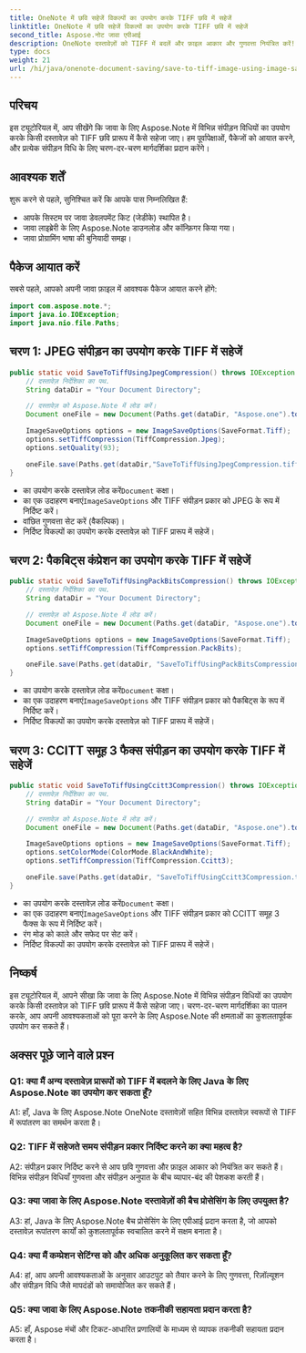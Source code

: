 ```yaml
---
title: OneNote में छवि सहेजें विकल्पों का उपयोग करके TIFF छवि में सहेजें
linktitle: OneNote में छवि सहेजें विकल्पों का उपयोग करके TIFF छवि में सहेजें
second_title: Aspose.नोट जावा एपीआई
description: OneNote दस्तावेज़ों को TIFF में बदलें और फ़ाइल आकार और गुणवत्ता नियंत्रित करें! जावा में जेपीईजी, पैकबिट्स या फैक्स कम्प्रेशन चुनें। कोड उदाहरण प्राप्त करें और सीखें कि कैसे! #वननोट #जावा #एस्पोज़
type: docs
weight: 21
url: /hi/java/onenote-document-saving/save-to-tiff-image-using-image-save-options/
---
```

## परिचय

इस ट्यूटोरियल में, आप सीखेंगे कि जावा के लिए Aspose.Note में विभिन्न संपीड़न विधियों का उपयोग करके किसी दस्तावेज़ को TIFF छवि प्रारूप में कैसे सहेजा जाए। हम पूर्वापेक्षाओं, पैकेजों को आयात करने, और प्रत्येक संपीड़न विधि के लिए चरण-दर-चरण मार्गदर्शिका प्रदान करेंगे।

## आवश्यक शर्तें

शुरू करने से पहले, सुनिश्चित करें कि आपके पास निम्नलिखित हैं:

- आपके सिस्टम पर जावा डेवलपमेंट किट (जेडीके) स्थापित है।
- जावा लाइब्रेरी के लिए Aspose.Note डाउनलोड और कॉन्फ़िगर किया गया।
- जावा प्रोग्रामिंग भाषा की बुनियादी समझ।

## पैकेज आयात करें

सबसे पहले, आपको अपनी जावा फ़ाइल में आवश्यक पैकेज आयात करने होंगे:

```java
import com.aspose.note.*;
import java.io.IOException;
import java.nio.file.Paths;
```

## चरण 1: JPEG संपीड़न का उपयोग करके TIFF में सहेजें

```java
public static void SaveToTiffUsingJpegCompression() throws IOException {
    // दस्तावेज़ निर्देशिका का पथ.
    String dataDir = "Your Document Directory";

    // दस्तावेज़ को Aspose.Note में लोड करें।
    Document oneFile = new Document(Paths.get(dataDir, "Aspose.one").toString());

    ImageSaveOptions options = new ImageSaveOptions(SaveFormat.Tiff);
    options.setTiffCompression(TiffCompression.Jpeg);
    options.setQuality(93);

    oneFile.save(Paths.get(dataDir,"SaveToTiffUsingJpegCompression.tiff").toString(), options);
}
```

-  का उपयोग करके दस्तावेज़ लोड करें`Document` कक्षा।
-  का एक उदाहरण बनाएं`ImageSaveOptions` और TIFF संपीड़न प्रकार को JPEG के रूप में निर्दिष्ट करें।
- वांछित गुणवत्ता सेट करें (वैकल्पिक)।
- निर्दिष्ट विकल्पों का उपयोग करके दस्तावेज़ को TIFF प्रारूप में सहेजें।

## चरण 2: पैकबिट्स कंप्रेशन का उपयोग करके TIFF में सहेजें

```java
public static void SaveToTiffUsingPackBitsCompression() throws IOException {
    // दस्तावेज़ निर्देशिका का पथ.
    String dataDir = "Your Document Directory";

    // दस्तावेज़ को Aspose.Note में लोड करें।
    Document oneFile = new Document(Paths.get(dataDir, "Aspose.one").toString());

    ImageSaveOptions options = new ImageSaveOptions(SaveFormat.Tiff);
    options.setTiffCompression(TiffCompression.PackBits);

    oneFile.save(Paths.get(dataDir, "SaveToTiffUsingPackBitsCompression.tiff").toString(), options);
}
```

-  का उपयोग करके दस्तावेज़ लोड करें`Document` कक्षा।
-  का एक उदाहरण बनाएं`ImageSaveOptions` और TIFF संपीड़न प्रकार को पैकबिट्स के रूप में निर्दिष्ट करें।
- निर्दिष्ट विकल्पों का उपयोग करके दस्तावेज़ को TIFF प्रारूप में सहेजें।

## चरण 3: CCITT समूह 3 फैक्स संपीड़न का उपयोग करके TIFF में सहेजें

```java
public static void SaveToTiffUsingCcitt3Compression() throws IOException {
    // दस्तावेज़ निर्देशिका का पथ.
    String dataDir = "Your Document Directory";

    // दस्तावेज़ को Aspose.Note में लोड करें।
    Document oneFile = new Document(Paths.get(dataDir, "Aspose.one").toString());

    ImageSaveOptions options = new ImageSaveOptions(SaveFormat.Tiff);
    options.setColorMode(ColorMode.BlackAndWhite);
    options.setTiffCompression(TiffCompression.Ccitt3);

    oneFile.save(Paths.get(dataDir, "SaveToTiffUsingCcitt3Compression.tiff").toString(), options);
}
```

-  का उपयोग करके दस्तावेज़ लोड करें`Document` कक्षा।
-  का एक उदाहरण बनाएं`ImageSaveOptions` और TIFF संपीड़न प्रकार को CCITT समूह 3 फैक्स के रूप में निर्दिष्ट करें।
- रंग मोड को काले और सफेद पर सेट करें।
- निर्दिष्ट विकल्पों का उपयोग करके दस्तावेज़ को TIFF प्रारूप में सहेजें।

## निष्कर्ष

इस ट्यूटोरियल में, आपने सीखा कि जावा के लिए Aspose.Note में विभिन्न संपीड़न विधियों का उपयोग करके किसी दस्तावेज़ को TIFF छवि प्रारूप में कैसे सहेजा जाए। चरण-दर-चरण मार्गदर्शिका का पालन करके, आप अपनी आवश्यकताओं को पूरा करने के लिए Aspose.Note की क्षमताओं का कुशलतापूर्वक उपयोग कर सकते हैं।

## अक्सर पूछे जाने वाले प्रश्न

### Q1: क्या मैं अन्य दस्तावेज़ प्रारूपों को TIFF में बदलने के लिए Java के लिए Aspose.Note का उपयोग कर सकता हूँ?

A1: हाँ, Java के लिए Aspose.Note OneNote दस्तावेज़ों सहित विभिन्न दस्तावेज़ स्वरूपों से TIFF में रूपांतरण का समर्थन करता है।

### Q2: TIFF में सहेजते समय संपीड़न प्रकार निर्दिष्ट करने का क्या महत्व है?

A2: संपीड़न प्रकार निर्दिष्ट करने से आप छवि गुणवत्ता और फ़ाइल आकार को नियंत्रित कर सकते हैं। विभिन्न संपीड़न विधियाँ गुणवत्ता और संपीड़न अनुपात के बीच व्यापार-बंद की पेशकश करती हैं।

### Q3: क्या जावा के लिए Aspose.Note दस्तावेज़ों की बैच प्रोसेसिंग के लिए उपयुक्त है?

A3: हां, Java के लिए Aspose.Note बैच प्रोसेसिंग के लिए एपीआई प्रदान करता है, जो आपको दस्तावेज़ रूपांतरण कार्यों को कुशलतापूर्वक स्वचालित करने में सक्षम बनाता है।

### Q4: क्या मैं कम्प्रेशन सेटिंग्स को और अधिक अनुकूलित कर सकता हूँ?

A4: हां, आप अपनी आवश्यकताओं के अनुसार आउटपुट को तैयार करने के लिए गुणवत्ता, रिज़ॉल्यूशन और संपीड़न विधि जैसे मापदंडों को समायोजित कर सकते हैं।

### Q5: क्या जावा के लिए Aspose.Note तकनीकी सहायता प्रदान करता है?

A5: हाँ, Aspose मंचों और टिकट-आधारित प्रणालियों के माध्यम से व्यापक तकनीकी सहायता प्रदान करता है।